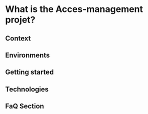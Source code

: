 # What is the Acces-management projet?


## Context



## Environments



## Getting started



## Technologies


## FaQ Section
